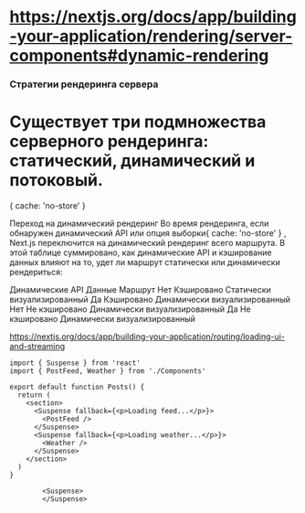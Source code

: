 # https://nextjs.org/docs/app/building-your-application/rendering/server-components#dynamic-rendering

### Стратегии рендеринга сервера
# Существует три подмножества серверного рендеринга: статический, динамический и потоковый.

{ cache: 'no-store' } 

Переход на динамический рендеринг
Во время рендеринга, если обнаружен динамический API или опция выборки{ cache: 'no-store' } ,
Next.js переключится на динамический рендеринг всего маршрута. 
В этой таблице суммировано, как динамические API и кэширование данных влияют на то, 
удет ли маршрут статически или динамически рендериться:

Динамические API	Данные	Маршрут
Нет	Кэшировано	Статически визуализированный
Да	Кэшировано	Динамически визуализированный
Нет	Не кэшировано	Динамически визуализированный
Да	Не кэшировано	Динамически визуализированный

https://nextjs.org/docs/app/building-your-application/routing/loading-ui-and-streaming

```tsx
import { Suspense } from 'react'
import { PostFeed, Weather } from './Components'
 
export default function Posts() {
  return (
    <section>
      <Suspense fallback={<p>Loading feed...</p>}>
        <PostFeed />
      </Suspense>
      <Suspense fallback={<p>Loading weather...</p>}>
        <Weather />
      </Suspense>
    </section>
  )
}
```
            <Suspense>
            </Suspense>